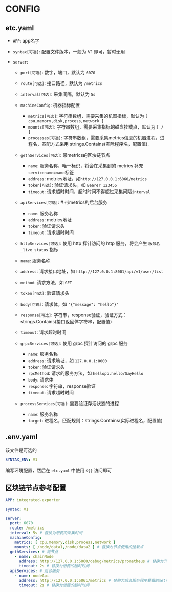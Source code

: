 # CONFIG

## etc.yaml

- `APP`: app名字

- `syntax[可选]`:  配置文件版本，一般为 V1 即可，暂时无用

- `server`:

  - `port[可选]`:  数字，端口，默认为 `6070`
  - `route[可选]`: 接口路径，默认为 `/metrics`
  - `interval[可选]`:  采集间隔，默认为 `5s`
  - `machineConfig`: 机器指标配置
    - `metrics[可选]`: 字符串数组，需要采集的机器指标，默认为 `[ cpu,memory,disk,process,network ]`
    - `mounts[可选]`: 字符串数组，需要采集指标的磁盘挂载点，默认为 `[ / ]`
    - `processes[可选]`: 字符串数组，需要采集metrics信息的机器进程，进程名，匹配方式采用 strings.Contains(实际程序名，配置值).
  - `gethServices[可选]`: 带metrics的区块链节点
    - `name`: 服务名称，唯一标识，将会在采集到的 metrics 补充`servicename=name`标签
    - `address`: metrics地址，如`http://127.0.0.1:6060/metrics`
    - `token[可选]`: 验证请求头，如 `Bearer 123456`
    - `timeout`: 请求超时时间，超时时间不得超过采集间隔`interval`
  -   `apiServices[可选]`: # 带metrics的后台服务
       - `name`: 服务名称
       - `address`: metrics地址
       - `token`: 验证请求头
       - `timeout`: 请求超时时间

  -   `httpServices[可选]`: 使用 http 探针访问的 http 服务，将会产生 `服务名_live_status` 指标
    - `name`: 服务名称
    - `address`:  请求接口地址，如 `http://127.0.0.1:8001/api/v1/user/list`
    - `method`: 请求方法，如 `GET`
    - `token[可选]`: 验证请求头
    - `body[可选]`: 请求体，如 `'{"message": "hello"}'`
    - `response[可选]`: 字符串，response验证，验证方式：strings.Contains(接口返回体字符串，配置值)
    - `timeout`: 请求超时时间
  -   `grpcServices[可选]`: 使用 grpc 探针访问的 grpc 服务
       - `name`: 服务名称
       - `address`: 请求地址，如 `127.0.0.1:8000`
       - `token`: 验证请求头
       - `rpcMethod`:  请求的服务方法，如 `hellopb.hello/SayHello`
       - `body`: 请求体
       - `response`: 字符串，response验证
       - `timeout`: 请求超时时间
  -   `processServices[可选]`: 需要验证存活状态的进程
       - `name`: 服务名称
       - `target`: 进程名，匹配规则：strings.Contains(实际进程名，配置值)



## .env.yaml

该文件是可选的

```yaml
SYNTAX_ENV: V1
```

编写环境配置，然后在 `etc.yaml` 中使用 `${}` 访问即可



## 区块链节点参考配置

```yaml
APP: integrated-exporter

syntax: V1

server:
  port: 6070
  route: /metrics
  interval: 5s # 替换为想要的采集时间
  machineConfig:
    metrics: [ cpu,memory,disk,process,network ]
    mounts: [ /node/data1,/node/data2 ] # 替换为节点使用的挂载点
  gethServices: # 链节点
    - name: chainNode
      address: http://127.0.0.1:6060/debug/metrics/prometheus # 替换为节点暴露的metrics地址
      timeout: 2s # 替换为想要的超时时间
  apiServices: # 后台服务
    - name: nodeApi
      address: http://127.0.0.1:6061/metrics # 替换为后台服务程序暴露的metrics地址
      timeout: 2s # 替换为想要的超时时间
```

